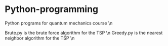 # Python-programming

Python programs for quantum mechanics course \n

Brute.py is the brute force algorithm for the TSP \n
Greedy.py is the nearest neighbor algorithm for the TSP \n
